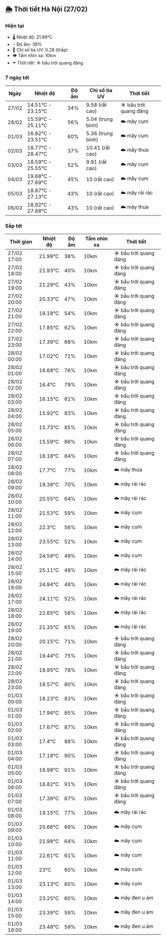 ## 🌦️ Thời tiết Hà Nội (27/02)

### Hiện tại

- 🌡️ Nhiệt độ: 21.99℃
- 💦 Độ ẩm: 38%
- 🌟 Chỉ số tia UV: 0.28 (thấp)
- 👁️ Tầm nhìn xa: 10km
- ☂️ Thời tiết: ☀️ bầu trời quang đãng

### 7 ngày tới

| Ngày | Nhiệt độ | Độ ẩm | Chỉ số tia UV | Thời tiết |
| --- | --- | --- | --- | --- |
| 27/02 | 14.51℃ - 23.15℃ | 34% | 9.58 (rất cao) | ☀️ bầu trời quang đãng |
| 28/02 | 15.59℃ - 25.11℃ | 56% | 5.04 (trung bình) | ☁️ mây cụm |
| 01/03 | 16.82℃ - 23.51℃ | 60% | 5.36 (trung bình) | ☁️ mây cụm |
| 02/03 | 18.77℃ - 28.47℃ | 37% | 10.41 (rất cao) | ☁️ mây thưa |
| 03/03 | 18.59℃ - 25.55℃ | 52% | 9.91 (rất cao) | ☁️ mây cụm |
| 04/03 | 19.68℃ - 27.69℃ | 45% | 10 (rất cao) | ☁️ mây cụm |
| 05/03 | 18.87℃ - 27.13℃ | 43% | 10 (rất cao) | ☁️ mây rải rác |
| 06/03 | 18.92℃ - 27.68℃ | 43% | 10 (rất cao) | ☁️ mây thưa |

### Sắp tới

| Thời gian | Nhiệt độ | Độ ẩm | Tầm nhìn xa | Thời tiết |
| --- | --- | --- | --- | --- |
| 27/02 17:00 | 21.99℃ | 38% | 10km | ☀️ bầu trời quang đãng |
| 27/02 18:00 | 21.93℃ | 40% | 10km | ☀️ bầu trời quang đãng |
| 27/02 19:00 | 21.29℃ | 43% | 10km | ☀️ bầu trời quang đãng |
| 27/02 20:00 | 20.33℃ | 47% | 10km | ☀️ bầu trời quang đãng |
| 27/02 21:00 | 19.18℃ | 54% | 10km | ☀️ bầu trời quang đãng |
| 27/02 22:00 | 17.85℃ | 62% | 10km | ☀️ bầu trời quang đãng |
| 27/02 23:00 | 17.39℃ | 68% | 10km | ☀️ bầu trời quang đãng |
| 28/02 00:00 | 17.02℃ | 72% | 10km | ☀️ bầu trời quang đãng |
| 28/02 01:00 | 16.68℃ | 76% | 10km | ☀️ bầu trời quang đãng |
| 28/02 02:00 | 16.4℃ | 79% | 10km | ☀️ bầu trời quang đãng |
| 28/02 03:00 | 16.15℃ | 81% | 10km | ☀️ bầu trời quang đãng |
| 28/02 04:00 | 15.92℃ | 83% | 10km | ☀️ bầu trời quang đãng |
| 28/02 05:00 | 15.73℃ | 85% | 10km | ☀️ bầu trời quang đãng |
| 28/02 06:00 | 15.59℃ | 86% | 10km | ☀️ bầu trời quang đãng |
| 28/02 07:00 | 16.18℃ | 84% | 10km | ☀️ bầu trời quang đãng |
| 28/02 08:00 | 17.7℃ | 77% | 10km | ☁️ mây thưa |
| 28/02 09:00 | 19.38℃ | 70% | 10km | ☁️ mây rải rác |
| 28/02 10:00 | 20.55℃ | 64% | 10km | ☁️ mây rải rác |
| 28/02 11:00 | 21.53℃ | 59% | 10km | ☁️ mây cụm |
| 28/02 12:00 | 22.3℃ | 56% | 10km | ☁️ mây cụm |
| 28/02 13:00 | 23.55℃ | 52% | 10km | ☁️ mây cụm |
| 28/02 14:00 | 24.58℃ | 49% | 10km | ☁️ mây cụm |
| 28/02 15:00 | 25.11℃ | 48% | 10km | ☁️ mây rải rác |
| 28/02 16:00 | 24.94℃ | 48% | 10km | ☁️ mây rải rác |
| 28/02 17:00 | 24.11℃ | 52% | 10km | ☁️ mây rải rác |
| 28/02 18:00 | 22.65℃ | 58% | 10km | ☁️ mây rải rác |
| 28/02 19:00 | 21.35℃ | 65% | 10km | ☁️ mây rải rác |
| 28/02 20:00 | 20.15℃ | 71% | 10km | ☀️ bầu trời quang đãng |
| 28/02 21:00 | 19.44℃ | 75% | 10km | ☀️ bầu trời quang đãng |
| 28/02 22:00 | 18.95℃ | 78% | 10km | ☀️ bầu trời quang đãng |
| 28/02 23:00 | 18.57℃ | 80% | 10km | ☀️ bầu trời quang đãng |
| 01/03 00:00 | 18.23℃ | 83% | 10km | ☀️ bầu trời quang đãng |
| 01/03 01:00 | 17.94℃ | 85% | 10km | ☀️ bầu trời quang đãng |
| 01/03 02:00 | 17.67℃ | 87% | 10km | ☀️ bầu trời quang đãng |
| 01/03 03:00 | 17.4℃ | 88% | 10km | ☀️ bầu trời quang đãng |
| 01/03 04:00 | 17.18℃ | 90% | 10km | ☀️ bầu trời quang đãng |
| 01/03 05:00 | 16.98℃ | 91% | 10km | ☀️ bầu trời quang đãng |
| 01/03 06:00 | 16.82℃ | 91% | 10km | ☀️ bầu trời quang đãng |
| 01/03 07:00 | 17.39℃ | 87% | 10km | ☀️ bầu trời quang đãng |
| 01/03 08:00 | 19.15℃ | 77% | 10km | ☁️ mây rải rác |
| 01/03 09:00 | 20.66℃ | 69% | 10km | ☁️ mây cụm |
| 01/03 10:00 | 21.98℃ | 64% | 10km | ☁️ mây cụm |
| 01/03 11:00 | 22.61℃ | 61% | 10km | ☁️ mây cụm |
| 01/03 12:00 | 23℃ | 60% | 10km | ☁️ mây cụm |
| 01/03 13:00 | 23.13℃ | 60% | 10km | ☁️ mây cụm |
| 01/03 14:00 | 23.25℃ | 60% | 10km | ☁️ mây đen u ám |
| 01/03 15:00 | 23.39℃ | 59% | 10km | ☁️ mây đen u ám |
| 01/03 16:00 | 23.48℃ | 59% | 10km | ☁️ mây đen u ám |
